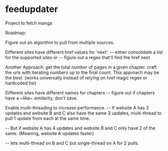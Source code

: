 feedupdater
===========

Project to fetch manga

Roadmap:

Figure out an algorithm to pull from multiple sources.

Different sites have different href values for 'next'. 
  -- either consolidate a list for the supported sites or
  -- figure out a regex that'll find the href next

Another Approach: get the total number of pages in a given chapter.
craft the urls with iterating numbers up to the final count.
This approach may be the best. (works universally instead of relying on href magic regex or hardcoded list)

Different sites have different names for chapters
  -- figure out if chapters have a ~like~ similarity, don't save.

Enable multi-threading to increase performance.
  -- If website A has 3 updates and website B and C also have the same 3 updates,
           multi-thread to pull 1 update from each at the same time.

  -- But if website A has 4 updates and website B and C only have 2 of the same. 
           (Meaning, website A updates faster)
           
  -- lets multi-thread on B and C but single-thread on A for 2 pulls.

